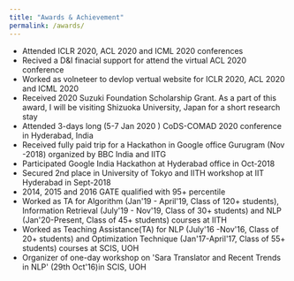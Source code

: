```yaml
---
title: "Awards & Achievement"
permalink: /awards/
---
```

* Attended ICLR 2020, ACL 2020 and ICML 2020 conferences
* Recived a D&I finacial support for attend the virtual ACL 2020 conference 
* Worked as volneteer to devlop vertual website for ICLR 2020, ACL 2020 and ICML 2020
* Received 2020 Suzuki Foundation Scholarship Grant. As a part of this award, I will be visiting Shizuoka University, Japan for a short research stay
* Attended 3-days long (5-7 Jan 2020 ) CoDS-COMAD 2020 conference in Hyderabad, India
* Received fully paid trip for a Hackathon in Google office Gurugram (Nov -2018) organized by BBC India and IITG
* Participated Google India Hackathon at Hyderabad office in Oct-2018
* Secured 2nd place in University of Tokyo and IITH workshop at IIT Hyderabad in Sept-2018
* 2014, 2015 and 2016 GATE qualified with 95+ percentile
* Worked as TA for Algorithm (Jan'19 - April'19, Class of 120+ students), Information Retrieval (July'19 - Nov'19, Class of 30+ students) and NLP (Jan'20-Present, Class of 45+ students) courses at IITH
* Worked as Teaching Assistance(TA) for NLP (July'16 -Nov'16, Class of 20+ students) and Optimization Technique (Jan'17-April'17, Class of 55+ students) courses at SCIS, UOH
* Organizer of one-day workshop on 'Sara Translator and Recent Trends in NLP' (29th Oct'16)in SCIS, UOH

  
